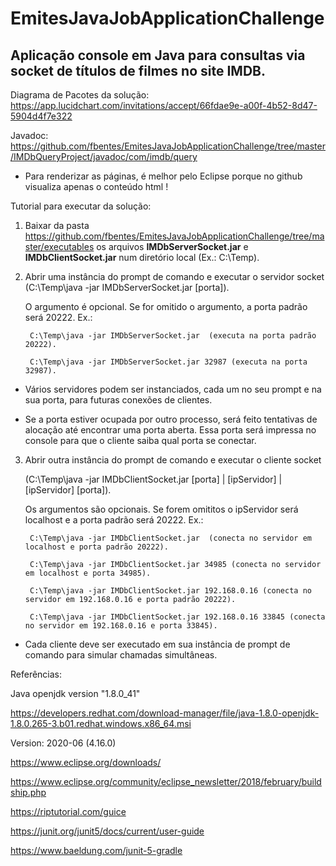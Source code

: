 # EmitesJavaJobApplicationChallenge
## Aplicação console em Java para consultas via socket de títulos de filmes no site IMDB.

Diagrama de Pacotes da solução:
https://app.lucidchart.com/invitations/accept/66fdae9e-a00f-4b52-8d47-5904d4f7e322

Javadoc:
https://github.com/fbentes/EmitesJavaJobApplicationChallenge/tree/master/IMDbQueryProject/javadoc/com/imdb/query

* Para renderizar as páginas, é melhor pelo Eclipse porque no github visualiza apenas o conteúdo html !


Tutorial para executar da solução:

1) Baixar da pasta https://github.com/fbentes/EmitesJavaJobApplicationChallenge/tree/master/executables os arquivos **IMDbServerSocket.jar** e **IMDbClientSocket.jar** num diretório local (Ex.: C:\Temp).

2) Abrir uma instância do prompt de comando e executar o servidor socket (C:\Temp\java -jar IMDbServerSocket.jar [porta]). 

   O argumento é opcional. Se for omitido o argumento, a porta padrão será 20222. 
   Ex.: 
        
        C:\Temp\java -jar IMDbServerSocket.jar  (executa na porta padrão 20222).
        
        C:\Temp\java -jar IMDbServerSocket.jar 32987 (executa na porta 32987).
        
*    Vários servidores podem ser instanciados, cada um no seu prompt e na sua porta, para futuras conexões de clientes.     

*    Se a porta estiver ocupada por outro processo, será feito tentativas de alocação até encontrar uma porta aberta. Essa porta será impressa no console para que o cliente      saiba qual porta se conectar.

3) Abrir outra instância do prompt de comando e executar o cliente socket 

   (C:\Temp\java -jar IMDbClientSocket.jar [porta] | [ipServidor] | [ipServidor] [porta]). 

   Os argumentos são opcionais. Se forem omititos o ipServidor será localhost e a porta padrão será 20222.
   Ex.: 
        
        C:\Temp\java -jar IMDbClientSocket.jar  (conecta no servidor em localhost e porta padrão 20222).
   
        C:\Temp\java -jar IMDbClientSocket.jar 34985 (conecta no servidor em localhost e porta 34985).
   
        C:\Temp\java -jar IMDbClientSocket.jar 192.168.0.16 (conecta no servidor em 192.168.0.16 e porta padrão 20222).
        
        C:\Temp\java -jar IMDbClientSocket.jar 192.168.0.16 33845 (conecta no servidor em 192.168.0.16 e porta 33845).
        
*   Cada cliente deve ser executado em sua instância de prompt de comando para simular chamadas simultâneas.


Referências:

Java openjdk version "1.8.0_41"

https://developers.redhat.com/download-manager/file/java-1.8.0-openjdk-1.8.0.265-3.b01.redhat.windows.x86_64.msi

Version: 2020-06 (4.16.0)

https://www.eclipse.org/downloads/  

https://www.eclipse.org/community/eclipse_newsletter/2018/february/buildship.php

https://riptutorial.com/guice

https://junit.org/junit5/docs/current/user-guide

https://www.baeldung.com/junit-5-gradle
